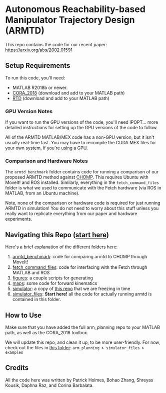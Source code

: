 # Autonomous Reachability-based Manipulator Trajectory Design (ARMTD)
This repo contains the code for our recent paper: https://arxiv.org/abs/2002.01591

## Setup Requirements
To run this code, you'll need:
- MATLAB R2018b or newer.
- [CORA_2018](https://tumcps.github.io/CORA/) (download and add to your MATLAB path)
- [RTD](https://github.com/skvaskov/RTD) (download and add to your MATLAB path)

### GPU Version Notes
If you want to run the GPU versions of the code, you'll need IPOPT... more detailed instructions for setting up the GPU versions of the code to follow.

All of the ARMTD MATLAB/MEX code has a non-GPU version, but it isn't usually real-time fast. You may have to recompile the CUDA MEX files for your own system, if you're using a GPU.

### Comparison and Hardware Notes
The `armtd_benchmark` folder contains code for running a comparison of our proposed ARMTD method against [CHOMP](https://ieeexplore.ieee.org/abstract/document/5152817). This requires Ubuntu with MoveIt! and ROS installed. Similarly, everything in the `fetch_command_files` folder is what we used to communicate with the Fetch hardware (via ROS in MATLAB, from an Ubuntu machine).

Note, none of the comparison or hardware code is required for just running ARMTD in simulation! You do not need to worry about this stuff unless you really want to replicate everything from our paper and hardware experiments.

## Navigating this Repo ([start here](https://github.com/ramvasudevan/arm_planning/tree/master/simulator_files))
Here's a brief explanation of the different folders here:
1. [armtd_benchmark](https://github.com/ramvasudevan/arm_planning/tree/master/armtd_benchmark): code for comparing armtd to CHOMP through MoveIt!
2. [fetch_command_files](https://github.com/ramvasudevan/arm_planning/tree/master/fetch_command_files): code for interfacing with the Fetch through MATLAB and ROS
3. [figures](https://github.com/ramvasudevan/arm_planning/tree/master/figures): a couple scripts for generating 
4. [maps](https://github.com/ramvasudevan/arm_planning/tree/master/maps): some code for forward kinematics
5. [simulator](https://github.com/ramvasudevan/arm_planning/tree/master/simulator): a copy of [this repo](https://github.com/skousik/simulator) that we are freezing in time
6. [simulator_files](https://github.com/ramvasudevan/arm_planning/tree/master/simulator_files): **Start here!** all the code for actually running armtd is contained in this folder.

## How to Use
Make sure that you have added the full arm_planning repo to your MATLAB path, as well as the CORA_2018 toolbox.

We will update this repo, and clean it up, to be more user-friendly. For now, check out the files in [this folder](https://github.com/ramvasudevan/arm_planning/tree/master/simulator_files/examples):
`arm_planning > simulator_files > examples`

## Credits
All the code here was written by Patrick Holmes, Bohao Zhang, Shreyas Kousik, Daphna Raz, and Corina Barbalata.
